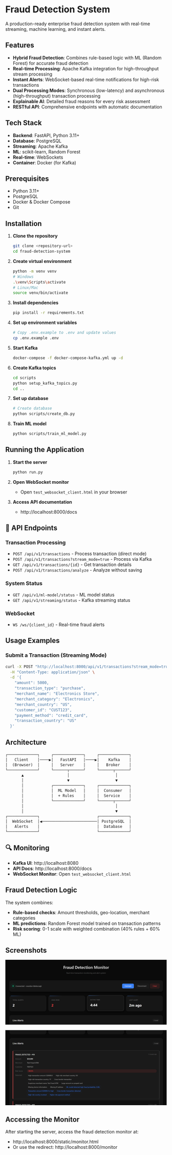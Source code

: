 # Fraud Detection System

A production-ready enterprise fraud detection system with real-time streaming, machine learning, and instant alerts.

##  Features

- **Hybrid Fraud Detection**: Combines rule-based logic with ML (Random Forest) for accurate fraud detection
- **Real-time Processing**: Apache Kafka integration for high-throughput stream processing
- **Instant Alerts**: WebSocket-based real-time notifications for high-risk transactions
- **Dual Processing Modes**: Synchronous (low-latency) and asynchronous (high-throughput) transaction processing
- **Explainable AI**: Detailed fraud reasons for every risk assessment
- **RESTful API**: Comprehensive endpoints with automatic documentation

##  Tech Stack

- **Backend**: FastAPI, Python 3.11+
- **Database**: PostgreSQL
- **Streaming**: Apache Kafka
- **ML**: scikit-learn, Random Forest
- **Real-time**: WebSockets
- **Container**: Docker (for Kafka)

##  Prerequisites

- Python 3.11+
- PostgreSQL
- Docker & Docker Compose
- Git

##  Installation

1. **Clone the repository**
   ```bash
   git clone <repository-url>
   cd fraud-detection-system
   ```

2. **Create virtual environment**
   ```bash
   python -m venv venv
   # Windows
   .\venv\Scripts\activate
   # Linux/Mac
   source venv/bin/activate
   ```

3. **Install dependencies**
   ```bash
   pip install -r requirements.txt
   ```

4. **Set up environment variables**
   ```bash
   # Copy .env.example to .env and update values
   cp .env.example .env
   ```

5. **Start Kafka**
   ```bash
   docker-compose -f docker-compose-kafka.yml up -d
   ```

6. **Create Kafka topics**
   ```bash
   cd scripts
   python setup_kafka_topics.py
   cd ..
   ```

7. **Set up database**
   ```bash
   # Create database
   python scripts/create_db.py
   ```

8. **Train ML model**
   ```bash
   python scripts/train_ml_model.py
   ```

##  Running the Application

1. **Start the server**
   ```bash
   python run.py
   ```

2. **Open WebSocket monitor**
   - Open `test_websocket_client.html` in your browser

3. **Access API documentation**
   - http://localhost:8000/docs

## 📡 API Endpoints

### Transaction Processing
- `POST /api/v1/transactions` - Process transaction (direct mode)
- `POST /api/v1/transactions?stream_mode=true` - Process via Kafka
- `GET /api/v1/transactions/{id}` - Get transaction details
- `POST /api/v1/transactions/analyze` - Analyze without saving

### System Status
- `GET /api/v1/ml-model/status` - ML model status
- `GET /api/v1/streaming/status` - Kafka streaming status

### WebSocket
- `WS /ws/{client_id}` - Real-time fraud alerts

##  Usage Examples

### Submit a Transaction (Streaming Mode)
```bash
curl -X POST "http://localhost:8000/api/v1/transactions?stream_mode=true" \
  -H "Content-Type: application/json" \
  -d '{
    "amount": 5000,
    "transaction_type": "purchase",
    "merchant_name": "Electronics Store",
    "merchant_category": "Electronics",
    "merchant_country": "US",
    "customer_id": "CUST123",
    "payment_method": "credit_card",
    "transaction_country": "US"
  }'
```

##  Architecture

```
┌─────────────┐     ┌─────────────┐     ┌─────────────┐
│   Client    │────▶│   FastAPI   │────▶│    Kafka    │
│  (Browser)  │     │   Server    │     │   Broker    │
└─────────────┘     └──────┬──────┘     └──────┬──────┘
       ▲                   │                    │
       │                   ▼                    ▼
       │            ┌─────────────┐     ┌─────────────┐
       │            │  ML Model   │     │  Consumer   │
       │            │  + Rules    │     │  Service    │
       │            └─────────────┘     └──────┬──────┘
       │                                        │
       │                                        ▼
┌─────────────┐                         ┌─────────────┐
│  WebSocket  │◀────────────────────────│ PostgreSQL  │
│   Alerts    │                         │  Database   │
└─────────────┘                         └─────────────┘
```

## 🔍 Monitoring

- **Kafka UI**: http://localhost:8080
- **API Docs**: http://localhost:8000/docs
- **WebSocket Monitor**: Open `test_websocket_client.html`

##  Fraud Detection Logic

The system combines:
- **Rule-based checks**: Amount thresholds, geo-location, merchant categories
- **ML predictions**: Random Forest model trained on transaction patterns
- **Risk scoring**: 0-1 scale with weighted combination (40% rules + 60% ML)

## Screenshots

![alt text](img1.png)

![alt text](img2.png)

## Accessing the Monitor

After starting the server, access the fraud detection monitor at:
- http://localhost:8000/static/monitor.html
- Or use the redirect: http://localhost:8000/monitor